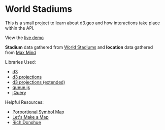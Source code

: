 World Stadiums
==============

This is a small project to learn about d3.geo and how interactions take place within the API.

View the [live demo](http://www.mapsam.com/mugs/stadiumsd3/)

**Stadium** data gathered from [World Stadiums](http://www.worldstadiums.com) and **location** data gathered from [Max Mind](http://dev.maxmind.com/geoip/legacy/geolite/)

Libraries Used:
* [d3](http://d3js.org/)
* [d3 projections](https://github.com/mbostock/d3/wiki/Geo-Projections)
* [d3 projections (extended)](https://github.com/d3/d3-geo-projection/)
* [queue.js](https://github.com/mbostock/queue)
* [jQuery](http://jquery.com/)

Helpful Resources:
* [Porportional Symbol Map](http://bl.ocks.org/mbostock/4342045)
* [Let's Make a Map](http://bost.ocks.org/mike/map/)
* [Rich Donohue](https://twitter.com/rgdonohue)